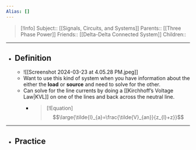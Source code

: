 ```yaml
---
Alias: []
---
```

> [!Info]
> Subject:: [[Signals, Circuits, and Systems]]
> Parents:: [[Three Phase Power]]
> Friends:: [[Delta-Delta Connected System]]
> Children:: 
---
- ## Definition
	- ![[Screenshot 2024-03-23 at 4.05.28 PM.jpeg]]
	- Want to use this kind of system when you have information about the either the **load** or **source** and need to solve for the other.
	- Can solve for the line currents by doing a [[Kirchhoff’s Voltage Law|KVL]] on one of the lines and back across the neutral line.
		- > [!Equation]
		  > $$\large{\tilde{I}_{a}=\frac{\tilde{V}_{an}}{z_{l}+z}}$$
---
- ## Practice